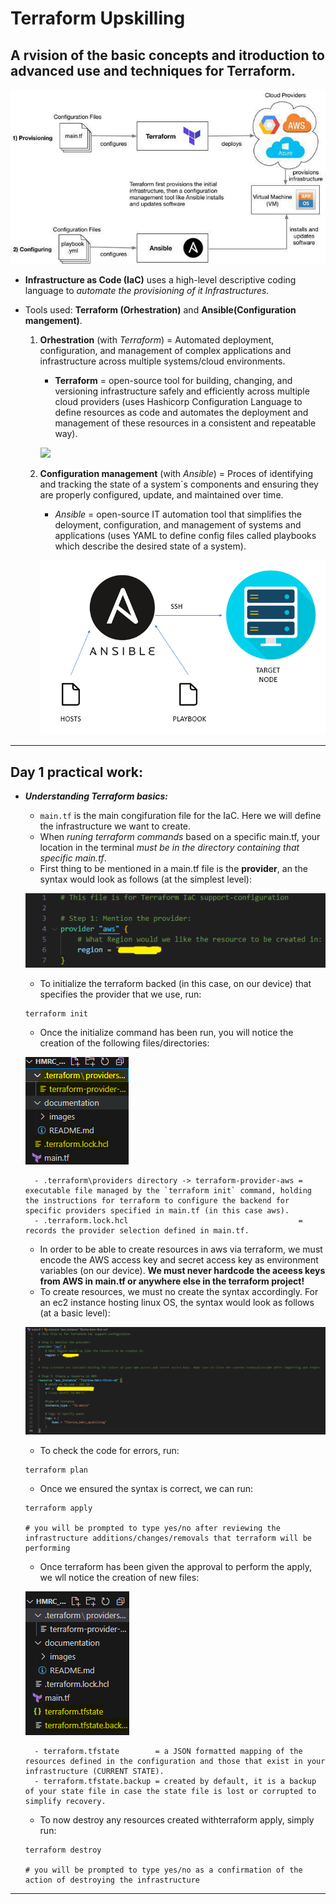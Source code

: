 # Terraform Upskilling 
## A rvision of the basic concepts and itroduction to advanced use and techniques for Terraform. 

![](images/terraform_with_ansible-new.jpg)


- **Infrastructure as Code (IaC)** uses a high-level descriptive coding language to *automate the provisioning of it Infrastructures.* 
- Tools used: **Terraform (Orhestration)** and **Ansible(Configuration mangement)**.
        
    1. **Orhestration** (with *Terraform*) = Automated deployment, configuration, and management of complex applications and infrastructure across multiple systems/cloud environments. 
        - **Terraform** = open-source tool for building, changing, and versioning infrastructure safely and efficiently across multiple cloud providers (uses Hashicorp Configuration Language to define resources as code and automates the deployment and management of these resources in a consistent and repeatable way).

        ![](images/terraform.avif)
    

    2. **Configuration management** (with *Ansible*) = Proces of identifying and tracking the state of a system`s components and ensuring they are properly configured, update, and maintained over time. 
        - *Ansible* = open-source IT automation tool that simplifies the deloyment, configuration, and management of systems and applications (uses YAML to define config files called playbooks which describe the desired state of a system). 

        ![](images/npb90i8qo6yknbw4mpxv.png)

---

## Day 1 practical work:

- ***Understanding Terraform basics:***

    - `main.tf` is the main congifuration file for the IaC. Here we will define the infrastructure we want to create. 
    - When *runing terraform commands* based on a specific main.tf, your location in the terminal *must be in the directory containing that specific main.tf*.
    - First thing to be mentioned in a main.tf file is the **provider**, an the syntax would look as follows (at the simplest level):

    ![](images/provider-config.PNG)

    - To initialize the terraform backed (in this case, on our device) that specifies the provider that we use, run:
    ```
    terraform init
    ```
    - Once the initialize command has been run, you will notice the creation of the following files/directories:

    ![](images/new-files-tf-init.PNG)

        - .terraform\providers directory -> terraform-provider-aws = executable file managed by the `terraform init` command, holding the instructions for terraform to configure the backend for specific providers specified in main.tf (in this case aws).
        - .terraform.lock.hcl                                      = records the provider selection defined in main.tf. 

    - In order to be able to create resources in aws via terraform, we must encode the AWS access key and secret access key as environment variables (on our device). **We must never hardcode the aceess keys from AWS in main.tf or anywhere else in the terraform project!**
    - To create resources, we must no create the syntax accordingly. For an ec2 instance hosting linux OS, the syntax would look as follows (at a basic level):
    
    ![](images/maintf-file.PNG)

    - To check the code for errors, run:
    ```
    terraform plan
    ```
    - Once we ensured the syntax is correct, we can run:
    ```
    terraform apply

    # you will be prompted to type yes/no after reviewing the infrastructure additions/changes/removals that terraform will be performing
    ```
    - Once terraform has been given the approval to perform the apply, we wll notice the creation of new files:

    ![](images/tf-state.PNG)

        - terraform.tfstate        = a JSON formatted mapping of the resources defined in the configuration and those that exist in your infrastructure (CURRENT STATE).
        - terraform.tfstate.backup = created by default, it is a backup of your state file in case the state file is lost or corrupted to simplify recovery.

    - To now destroy any resources created withterraform apply, simply run:
    ```
    terraform destroy

    # you will be prompted to type yes/no as a confirmation of the action of destroying the infrastructure
    ```

---





